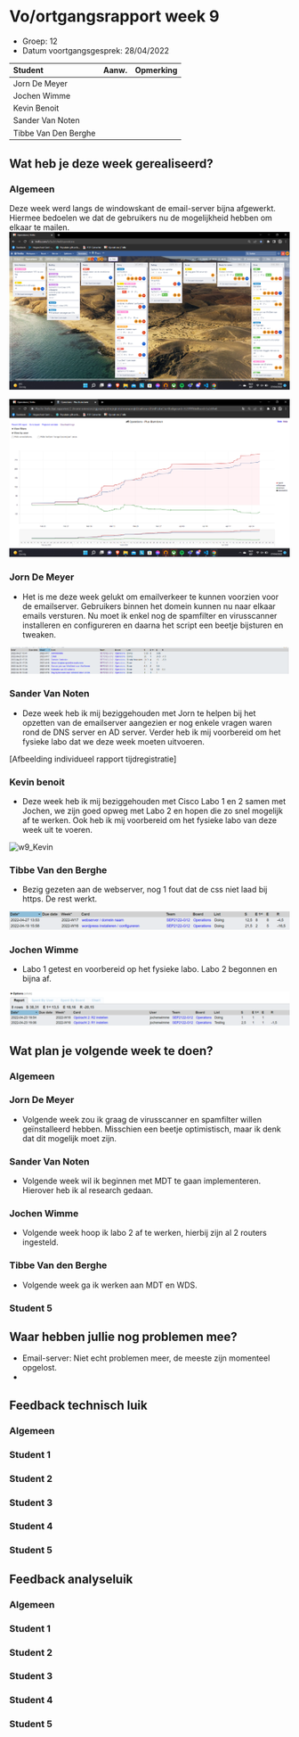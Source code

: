 # Vo/ortgangsrapport week 9

* Groep: 12
* Datum voortgangsgesprek: 28/04/2022

| Student              | Aanw. | Opmerking |
| :------------------- | :---- | :-------- |
| Jorn De Meyer        |       |           |
| Jochen Wimme         |       |           |
| Kevin Benoit         |       |           |
| Sander Van Noten     |       |           |
| Tibbe Van Den Berghe |       |           |

## Wat heb je deze week gerealiseerd?

### Algemeen
Deze week werd langs de windowskant de email-server bijna afgewerkt. Hiermee bedoelen we dat de gebruikers nu de mogelijkheid hebben om elkaar te mailen. 
![w9_kanban](/weekrapport/img/kanban/W9.png)

![w9_teamtijdsregistratie](/weekrapport/img/team/W9.png)

### Jorn De Meyer

* Het is me deze week gelukt om emailverkeer te kunnen voorzien voor de emailserver. Gebruikers binnen het domein kunnen nu naar elkaar emails versturen. Nu moet ik enkel nog de spamfilter en virusscanner installeren en configureren en daarna het script een beetje bijsturen en tweaken.

![w9_jorn](/weekrapport/img/Jorn/W9.png)

### Sander Van Noten 

* Deze week heb ik mij beziggehouden met Jorn te helpen bij het opzetten van de emailserver aangezien er nog enkele vragen waren rond de DNS server en AD server.  Verder heb ik mij voorbereid om het fysieke labo dat we deze week moeten uitvoeren.


[Afbeelding individueel rapport tijdregistratie]

### Kevin benoit

* Deze week heb ik mij beziggehouden met Cisco Labo 1 en 2 samen met Jochen, we zijn goed opweg met Labo 2 en hopen die zo snel mogelijk af te werken. Ook heb ik mij voorbereid om het fysieke labo van deze week uit te voeren.

![w9_Kevin](/img/Kevin/WEEK16KEVIN.png)

### Tibbe Van den Berghe

* Bezig gezeten aan de webserver, nog 1 fout dat de css niet laad bij https. De rest werkt.

![w9_Tibbe](img/Tibbe/W9.png)

### Jochen Wimme

* Labo 1 getest en voorbereid op het fysieke labo. Labo 2 begonnen en bijna af.

![w9_Jochen](img/Jochen/W9.png)

## Wat plan je volgende week te doen?

### Algemeen
### Jorn De Meyer
* Volgende week zou ik graag de virusscanner en spamfilter willen geïnstalleerd hebben. Misschien een beetje optimistisch, maar ik denk dat dit mogelijk moet zijn.
### Sander Van Noten 
* Volgende week wil ik beginnen met MDT te gaan implementeren. Hierover heb ik al research gedaan.
### Jochen Wimme
* Volgende week hoop ik labo 2 af te werken, hierbij zijn al 2 routers ingesteld.
### Tibbe Van den Berghe
* Volgende week ga ik werken aan MDT en WDS.
### Student 5

## Waar hebben jullie nog problemen mee?

* Email-server: Niet echt problemen meer, de meeste zijn momenteel opgelost.
* 

## Feedback technisch luik

### Algemeen

### Student 1
### Student 2
### Student 3
### Student 4
### Student 5

## Feedback analyseluik

### Algemeen

### Student 1
### Student 2
### Student 3
### Student 4
### Student 5
